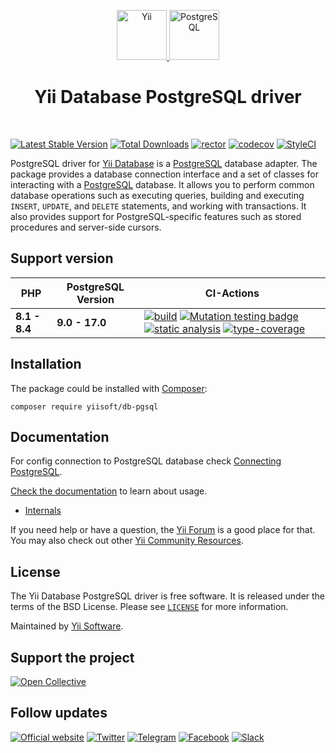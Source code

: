 <p align="center">
    <a href="https://github.com/yiisoft" target="_blank">
        <img src="https://yiisoft.github.io/docs/images/yii_logo.svg" height="80px" alt="Yii">
    </a>
    <a href="https://www.postgresql.org/" target="_blank">
        <img src="https://www.postgresql.org/media/img/about/press/elephant.png" height="80px" alt="PostgreSQL">
    </a>
    <h1 align="center">Yii Database PostgreSQL driver</h1>
    <br>
</p>

[![Latest Stable Version](https://poser.pugx.org/yiisoft/db-pgsql/v)](https://packagist.org/packages/yiisoft/db-pgsql)
[![Total Downloads](https://poser.pugx.org/yiisoft/db-pgsql/downloads)](https://packagist.org/packages/yiisoft/db-pgsql)
[![rector](https://github.com/yiisoft/db-pgsql/actions/workflows/rector.yml/badge.svg)](https://github.com/yiisoft/db-pgsql/actions/workflows/rector.yml)
[![codecov](https://codecov.io/gh/yiisoft/db-pgsql/branch/master/graph/badge.svg?token=3FGN91IVZA)](https://codecov.io/gh/yiisoft/db-pgsql)
[![StyleCI](https://github.styleci.io/repos/145220173/shield?branch=master)](https://github.styleci.io/repos/145220173?branch=master)

PostgreSQL driver for [Yii Database](https://github.com/yiisoft/db) is a [PostgreSQL] database adapter.
The package provides a database connection interface and a set of classes for interacting with a [PostgreSQL] database.
It allows you to perform common database operations such as executing queries, building and executing `INSERT`, `UPDATE`,
and `DELETE` statements, and working with transactions. It also provides support for PostgreSQL-specific features such
as stored procedures and server-side cursors.

[PostgreSQL]: https://www.postgresql.org/

## Support version

| PHP           | PostgreSQL Version | CI-Actions
|---------------|--------------------|-----------
| **8.1 - 8.4** | **9.0 - 17.0**     |[![build](https://github.com/yiisoft/db-pgsql/actions/workflows/build.yml/badge.svg?branch=dev)](https://github.com/yiisoft/db-pgsql/actions/workflows/build.yml) [![Mutation testing badge](https://img.shields.io/endpoint?style=flat&url=https%3A%2F%2Fbadge-api.stryker-mutator.io%2Fgithub.com%2Fyiisoft%2Fdb-pgsql%2Fmaster)](https://dashboard.stryker-mutator.io/reports/github.com/yiisoft/db-pgsql/master) [![static analysis](https://github.com/yiisoft/db-pgsql/actions/workflows/static.yml/badge.svg?branch=dev)](https://github.com/yiisoft/db-pgsql/actions/workflows/static.yml) [![type-coverage](https://shepherd.dev/github/yiisoft/db-pgsql/coverage.svg)](https://shepherd.dev/github/yiisoft/db-pgsql)

## Installation

The package could be installed with [Composer](https://getcomposer.org):

```shell
composer require yiisoft/db-pgsql
```

## Documentation

For config connection to PostgreSQL database check [Connecting PostgreSQL](https://github.com/yiisoft/db/blob/master/docs/guide/en/connection/pgsql.md).

[Check the documentation](https://github.com/yiisoft/db/blob/master/docs/guide/en/README.md) to learn about usage.

- [Internals](docs/internals.md)

If you need help or have a question, the [Yii Forum](https://forum.yiiframework.com/c/yii-3-0/63) is a good place for that.
You may also check out other [Yii Community Resources](https://www.yiiframework.com/community).

## License

The Yii Database PostgreSQL driver is free software. It is released under the terms of the BSD License.
Please see [`LICENSE`](./LICENSE.md) for more information.

Maintained by [Yii Software](https://www.yiiframework.com/).

## Support the project

[![Open Collective](https://img.shields.io/badge/Open%20Collective-sponsor-7eadf1?logo=open%20collective&logoColor=7eadf1&labelColor=555555)](https://opencollective.com/yiisoft)

## Follow updates

[![Official website](https://img.shields.io/badge/Powered_by-Yii_Framework-green.svg?style=flat)](https://www.yiiframework.com/)
[![Twitter](https://img.shields.io/badge/twitter-follow-1DA1F2?logo=twitter&logoColor=1DA1F2&labelColor=555555?style=flat)](https://twitter.com/yiiframework)
[![Telegram](https://img.shields.io/badge/telegram-join-1DA1F2?style=flat&logo=telegram)](https://t.me/yii3en)
[![Facebook](https://img.shields.io/badge/facebook-join-1DA1F2?style=flat&logo=facebook&logoColor=ffffff)](https://www.facebook.com/groups/yiitalk)
[![Slack](https://img.shields.io/badge/slack-join-1DA1F2?style=flat&logo=slack)](https://yiiframework.com/go/slack)
